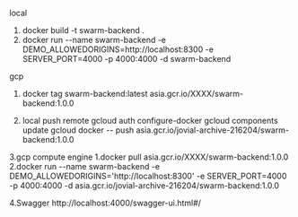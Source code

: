 local
1. docker build -t swarm-backend .
2. docker run --name swarm-backend -e DEMO_ALLOWEDORIGINS=http://localhost:8300 -e SERVER_PORT=4000 -p 4000:4000 -d swarm-backend


gcp
1. docker tag swarm-backend:latest asia.gcr.io/XXXX/swarm-backend:1.0.0

2. local push remote
gcloud auth configure-docker
gcloud components update
gcloud docker -- push asia.gcr.io/jovial-archive-216204/swarm-backend:1.0.0

3.gcp compute engine
1.docker pull asia.gcr.io/XXXX/swarm-backend:1.0.0
2.docker run --name swarm-backend -e DEMO_ALLOWEDORIGINS='http://localhost:8300' -e SERVER_PORT=4000 -p 4000:4000 -d asia.gcr.io/jovial-archive-216204/swarm-backend:1.0.0

4.Swagger
http://localhost:4000/swagger-ui.html#/